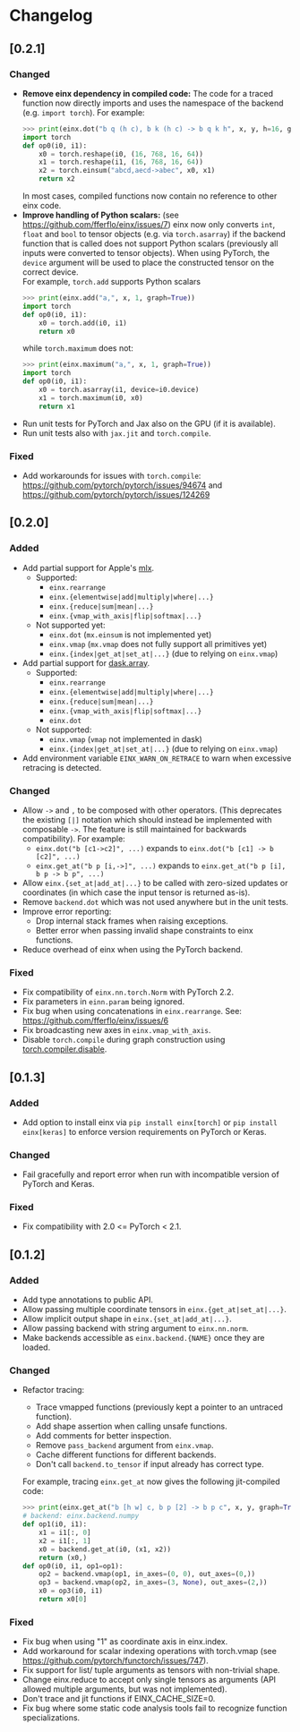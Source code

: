 # Changelog

## [0.2.1]

### Changed

- **Remove einx dependency in compiled code:** The code for a traced function now directly imports and uses the namespace
  of the backend (e.g. `import torch`). For example:
  ```python
  >>> print(einx.dot("b q (h c), b k (h c) -> b q k h", x, y, h=16, graph=True))
  import torch
  def op0(i0, i1):
      x0 = torch.reshape(i0, (16, 768, 16, 64))
      x1 = torch.reshape(i1, (16, 768, 16, 64))
      x2 = torch.einsum("abcd,aecd->abec", x0, x1)
      return x2
  ```
  In most cases, compiled functions now contain no reference to other einx code.
- **Improve handling of Python scalars:** (see https://github.com/fferflo/einx/issues/7) einx now only converts `int`, `float` and `bool` to tensor
  objects (e.g. via `torch.asarray`) if the backend function that is called does not support Python scalars (previously all inputs were converted
  to tensor objects). When using PyTorch, the `device` argument will be used to place the constructed tensor on the correct
  device.<br>For example, `torch.add` supports Python scalars
  ```python
  >>> print(einx.add("a,", x, 1, graph=True))
  import torch
  def op0(i0, i1):
      x0 = torch.add(i0, i1)
      return x0
  ```
  while `torch.maximum` does not:
  ```python
  >>> print(einx.maximum("a,", x, 1, graph=True))
  import torch
  def op0(i0, i1):
      x0 = torch.asarray(i1, device=i0.device)
      x1 = torch.maximum(i0, x0)
      return x1
  ```
- Run unit tests for PyTorch and Jax also on the GPU (if it is available).
- Run unit tests also with `jax.jit` and `torch.compile`.

### Fixed

- Add workarounds for issues with `torch.compile`: https://github.com/pytorch/pytorch/issues/94674 and https://github.com/pytorch/pytorch/issues/124269



## [0.2.0]

### Added

- Add partial support for Apple's [mlx](https://github.com/ml-explore/mlx).
  - Supported:
    - `einx.rearrange`
    - `einx.{elementwise|add|multiply|where|...}`
    - `einx.{reduce|sum|mean|...}`
    - `einx.{vmap_with_axis|flip|softmax|...}`
  - Not supported yet:
    - `einx.dot` (`mx.einsum` is not implemented yet)
    - `einx.vmap` (`mx.vmap` does not fully support all primitives yet)
    - `einx.{index|get_at|set_at|...}` (due to relying on `einx.vmap`)
- Add partial support for [dask.array](https://docs.dask.org/en/stable/array.html).
  - Supported:
    - `einx.rearrange`
    - `einx.{elementwise|add|multiply|where|...}`
    - `einx.{reduce|sum|mean|...}`
    - `einx.{vmap_with_axis|flip|softmax|...}`
    - `einx.dot`
  - Not supported:
    - `einx.vmap` (`vmap` not implemented in dask)
    - `einx.{index|get_at|set_at|...}` (due to relying on `einx.vmap`)
- Add environment variable `EINX_WARN_ON_RETRACE` to warn when excessive retracing is detected.

### Changed

- Allow `->` and `,` to be composed with other operators. (This deprecates the existing `[|]` notation which should instead be implemented with
  composable `->`. The feature is still maintained for backwards compatibility). For example:
    - `einx.dot("b [c1->c2]", ...)` expands to `einx.dot("b [c1] -> b [c2]", ...)`
    - `einx.get_at("b p [i,->]", ...)` expands to `einx.get_at("b p [i], b p -> b p", ...)`
- Allow `einx.{set_at|add_at|...}` to be called with zero-sized updates or coordinates (in which case the input tensor is returned as-is).
- Remove `backend.dot` which was not used anywhere but in the unit tests.
- Improve error reporting:
  - Drop internal stack frames when raising exceptions.
  - Better error when passing invalid shape constraints to einx functions.
- Reduce overhead of einx when using the PyTorch backend.

### Fixed

- Fix compatibility of `einx.nn.torch.Norm` with PyTorch 2.2.
- Fix parameters in `einn.param` being ignored.
- Fix bug when using concatenations in `einx.rearrange`. See: https://github.com/fferflo/einx/issues/6
- Fix broadcasting new axes in `einx.vmap_with_axis`.
- Disable `torch.compile` during graph construction using [torch.compiler.disable](https://pytorch.org/docs/stable/generated/torch.compiler.disable.html).


## [0.1.3]

### Added

- Add option to install einx via `pip install einx[torch]` or `pip install einx[keras]` to enforce version requirements on PyTorch or Keras.

### Changed

- Fail gracefully and report error when run with incompatible version of PyTorch and Keras.

### Fixed

- Fix compatibility with 2.0 <= PyTorch < 2.1.



## [0.1.2]

### Added

- Add type annotations to public API.
- Allow passing multiple coordinate tensors in `einx.{get_at|set_at|...}`.
- Allow implicit output shape in `einx.{set_at|add_at|...}`.
- Allow passing backend with string argument to `einx.nn.norm`.
- Make backends accessible as `einx.backend.{NAME}` once they are loaded.

### Changed

- Refactor tracing:
    - Trace vmapped functions (previously kept a pointer to an untraced function).
    - Add shape assertion when calling unsafe functions.
    - Add comments for better inspection.
    - Remove `pass_backend` argument from `einx.vmap`.
    - Cache different functions for different backends.
    - Don't call `backend.to_tensor` if input already has correct type.

  For example, tracing `einx.get_at` now gives the following jit-compiled code:
    ```python
    >>> print(einx.get_at("b [h w] c, b p [2] -> b p c", x, y, graph=True))
    # backend: einx.backend.numpy
    def op1(i0, i1):
        x1 = i1[:, 0]
        x2 = i1[:, 1]
        x0 = backend.get_at(i0, (x1, x2))
        return (x0,)
    def op0(i0, i1, op1=op1):
        op2 = backend.vmap(op1, in_axes=(0, 0), out_axes=(0,))
        op3 = backend.vmap(op2, in_axes=(3, None), out_axes=(2,))
        x0 = op3(i0, i1)
        return x0[0]
    ```

### Fixed

- Fix bug when using "1" as coordinate axis in einx.index.
- Add workaround for scalar indexing operations with torch.vmap (see https://github.com/pytorch/functorch/issues/747).
- Fix support for list/ tuple arguments as tensors with non-trivial shape.
- Change einx.reduce to accept only single tensors as arguments (API allowed multiple arguments, but was not implemented).
- Don't trace and jit functions if EINX_CACHE_SIZE=0.
- Fix bug where some static code analysis tools fail to recognize function specializations.